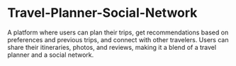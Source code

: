 # Travel-Planner-Social-Network
A platform where users can plan their trips, get recommendations based on preferences and previous trips, and connect with other travelers. Users can share their itineraries, photos, and reviews, making it a blend of a travel planner and a social network.
